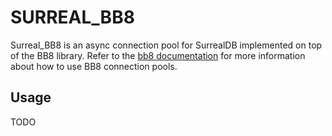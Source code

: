 # SURREAL_BB8

Surreal_BB8 is an async connection pool for SurrealDB implemented on top of the BB8 library.
Refer to the [bb8 documentation](https://docs.rs/bb8/latest/bb8/) for more information about
how to use BB8 connection pools.

## Usage

TODO
